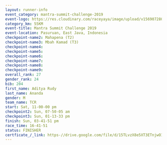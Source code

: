 ```yaml
---
layout: runner-info 
event_category: mantra-summit-challenge-2019 
event-logo: https://res.cloudinary.com/raceyaya/image/upload/v1569072809/logo/mantra-image_segrbx.jpg
category_km: 55KM 
event-title: Mantra Summit Challenge 2019 
event-location: Pasuruan, East Java, Indonesia 
checkpoint-name2: Mahapena (T2) 
checkpoint-name3: Mbah Kamad (T3) 
checkpoint-name4: 
checkpoint-name5: 
checkpoint-name6: 
checkpoint-name7: 
checkpoint-name8: 
checkpoint-name9: 
overall_rank: 27
gender_rank: 24
bib: 204
first_name: Aditya Rudy
last_name: Ananda
gender: M
team_name: TCR
start: Sat, 11-00-00 pm
checkpoint2: Sun, 07-50-05 am
checkpoint3: Sun, 01-13-33 pm
finish: Sun, 03-41-51 pm
race_time: 16-41-51
status: FINISHER
certficate_/_link: https-//drive.google.com/file/d/15TLvzX8e5XT3ETnjwO1Ad9wa64HAUbrv/view?usp=sharing
---
```

